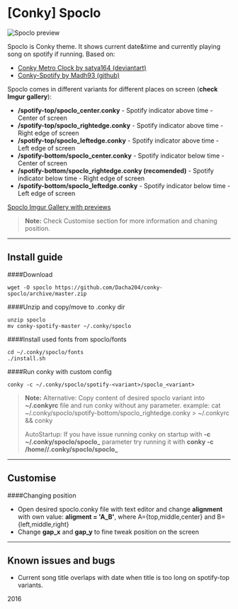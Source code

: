 [Conky] Spoclo
===========
![Spoclo preview](http://i.imgur.com/pDZHVAL.png "Spoclo_top Preview (/spotify-bottom/spoclo_rightedge.conky)")

Spoclo is Conky theme. It shows current date&time and currently playing song on spotify if running.
Based on:
 - [Conky Metro Clock by satya164 (deviantart)](http://www.deviantart.com/art/Conky-Metro-Clock-245432929)
 - [Conky-Spotify by Madh93 (github)](https://github.com/Madh93/conky-spotify)

Spoclo comes in different variants for different places on screen (**check Imgur gallery**):
  - **/spotify-top/spoclo_center.conky** - Spotify indicator above time - Center of screen
  - **/spotify-top/spoclo_rightedge.conky** - Spotify indicator above time - Right edge of screen
  - **/spotify-top/spoclo_leftedge.conky** - Spotify indicator above time - Left edge of screen
  - **/spotify-bottom/spoclo_center.conky** - Spotify indicator below time - Center of screen
  - **/spotify-bottom/spoclo_rightedge.conky (recomended)** - Spotify indicator below time - Right edge of screen
  - **/spotify-bottom/spoclo_leftedge.conky** - Spotify indicator below time - Left edge of screen

[Spoclo Imgur Gallery with previews](http://imgur.com/a/hnTYC "Spoclo imgur gallery previews")
> **Note:**
Check Customise section for more information and chaning position.

-------------------------
Install guide
----------------------
####Download

	wget -O spoclo https://github.com/Dacha204/conky-spoclo/archive/master.zip

####Unzip and copy/move to .conky dir
    
    unzip spoclo
    mv conky-spotify-master ~/.conky/spoclo

####Install used fonts from spoclo/fonts
    
    cd ~/.conky/spoclo/fonts
    ./install.sh
    
####Run conky with custom config
    
    conky -c ~/.conky/spoclo/spotify-<variant>/spoclo_<variant>
    
> **Note:**
>Alternative: Copy content of desired spoclo variant into **~/.conkyrc** file and run conky without any parameter.
> example: cat ~/.conky/spoclo/spotify-bottom/spoclo_rightedge.conky > ~/.conkyrc && conky
>
>AutoStartup: If you have issue running conky on startup with **-c ~/.conky/spoclo/spoclo_<variant>** parameter try running it with
**conky -c /home/<yourusername>/.conky/spoclo/spoclo_<variant>**

-------------------------
Customise
-------------------------
####Changing position
* Open desired spoclo.conky file with text editor and change **alignment** with own value:
__aligment = 'A_B'__, where A={top,middle,center} and B={left,middle,right}
* Change **gap_x** and **gap_y** to fine tweak position on the screen

-------------------------

Known issues and bugs
----------------------------
- Current song title overlaps with date when title is too long on spotify-top variants.

2016

